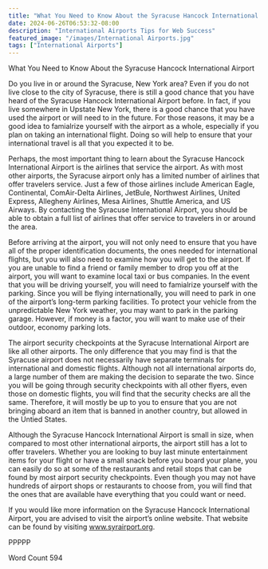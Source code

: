 ```yaml
---
title: "What You Need to Know About the Syracuse Hancock International Airport"
date: 2024-06-26T06:53:32-08:00
description: "International Airports Tips for Web Success"
featured_image: "/images/International Airports.jpg"
tags: ["International Airports"]
---
```


What You Need to Know About the Syracuse Hancock International Airport

Do you live in or around the Syracuse, New York area?  Even if you do not live close to the city of Syracuse, there is still a good chance that you have heard of the Syracuse Hancock International Airport before.  In fact, if you live somewhere in Upstate New York, there is a good chance that you have used the airport or will need to in the future.  For those reasons, it may be a good idea to famialrize yourself with the airport as a whole, especially if you plan on taking an international flight.  Doing so will help to ensure that your international travel is all that you expected it to be. 

Perhaps, the most important thing to learn about the Syracuse Hancock International Airport is the airlines that service the airport.  As with most other airports, the Syracuse airport only has a limited number of airlines that offer travelers service. Just a few of those airlines include American Eagle, Continental, ComAir-Delta Airlines, JetBule, Northwest Airlines, United Express, Allegheny Airlines, Mesa Airlines, Shuttle America, and US Airways.  By contacting the Syracuse International Airport, you should be able to obtain a full list of airlines that offer service to travelers in or around the area.  

Before arriving at the airport, you will not only need to ensure that you have all of the proper identification documents, the ones needed for international flights, but you will also need to examine how you will get to the airport.  If you are unable to find a friend or family member to drop you off at the airport, you will want to examine local taxi or bus companies.  In the event that you will be driving yourself, you will need to famialrize yourself with the parking. Since you will be flying internationally, you will need to park in one of the airport’s long-term parking facilities. To protect your vehicle from the unpredictable New York weather, you may want to park in the parking garage. However, if money is a factor, you will want to make use of their outdoor, economy parking lots.

The airport security checkpoints at the Syracuse International Airport are like all other airports. The only difference that you may find is that the Syracuse airport does not necessarily have separate terminals for international and domestic flights. Although not all international airports do, a large number of them are making the decision to separate the two. Since you will be going through security checkpoints with all other flyers, even those on domestic flights, you will find that the security checks are all the same. Therefore, it will mostly be up to you to ensure that you are not bringing aboard an item that is banned in another country, but allowed in the Untied States.

Although the Syracuse Hancock International Airport is small in size, when compared to most other international airports, the airport still has a lot to offer travelers.  Whether you are looking to buy last minute entertainment items for your flight or have a small snack before you board your plane, you can easily do so at some of the restaurants and retail stops that can be found by most airport security checkpoints. Even though you may not have hundreds of airport shops or restaurants to choose from, you will find that the ones that are available have everything that you could want or need.

If you would like more information on the Syracuse Hancock International Airport, you are advised to visit the airport’s online website. That website can be found by visiting www.syrairport.org.

PPPPP

Word Count 594

